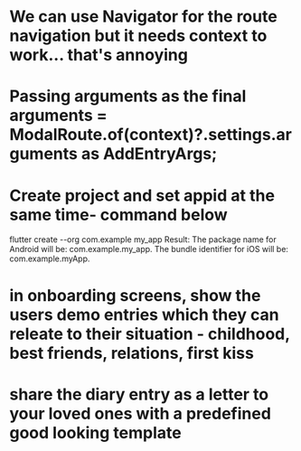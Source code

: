 # We can use Navigator for the route navigation but it needs context to work... that's annoying

# Passing arguments as the  final arguments = ModalRoute.of(context)?.settings.arguments as AddEntryArgs;

# Create project and set appid at the same time- command below

flutter create --org com.example my_app
Result:
The package name for Android will be: com.example.my_app.
The bundle identifier for iOS will be: com.example.myApp.

# in onboarding screens, show the users demo entries which they can releate to their situation - childhood, best friends, relations, first kiss

# share the diary entry as a letter to your loved ones with a predefined good looking template